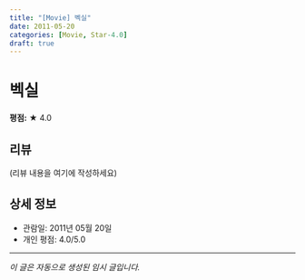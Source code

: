 ```yaml
---
title: "[Movie] 벡실"
date: 2011-05-20
categories: [Movie, Star-4.0]
draft: true
---
```


# 벡실

**평점:** ★ 4.0

## 리뷰

(리뷰 내용을 여기에 작성하세요)

## 상세 정보

- 관람일: 2011년 05월 20일
- 개인 평점: 4.0/5.0

---

*이 글은 자동으로 생성된 임시 글입니다.*
